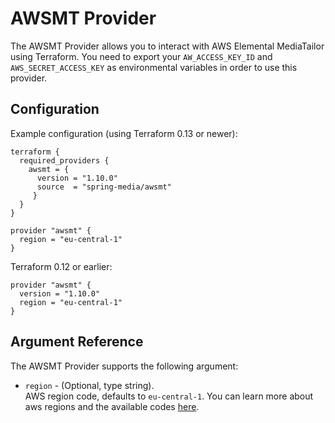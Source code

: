 # AWSMT Provider

The AWSMT Provider allows you to interact with AWS Elemental MediaTailor
using Terraform. You need to export your `AW_ACCESS_KEY_ID` and
`AWS_SECRET_ACCESS_KEY` as environmental variables in order to use this provider.

## Configuration

Example configuration (using Terraform 0.13 or newer): 
```
terraform {
  required_providers {
    awsmt = {
      version = "1.10.0"
      source  = "spring-media/awsmt"
     }
  }
}

provider "awsmt" {
  region = "eu-central-1"
}
```

Terraform 0.12 or earlier:
```
provider "awsmt" {
  version = "1.10.0"
  region = "eu-central-1"
}
```

## Argument Reference

The AWSMT Provider supports the following argument:

* `region` - (Optional, type string).<br/> AWS region code, defaults to `eu-central-1`. 
You can learn more about aws regions and the available codes [here](https://docs.aws.amazon.com/AWSEC2/latest/UserGuide/using-regions-availability-zones.html).
